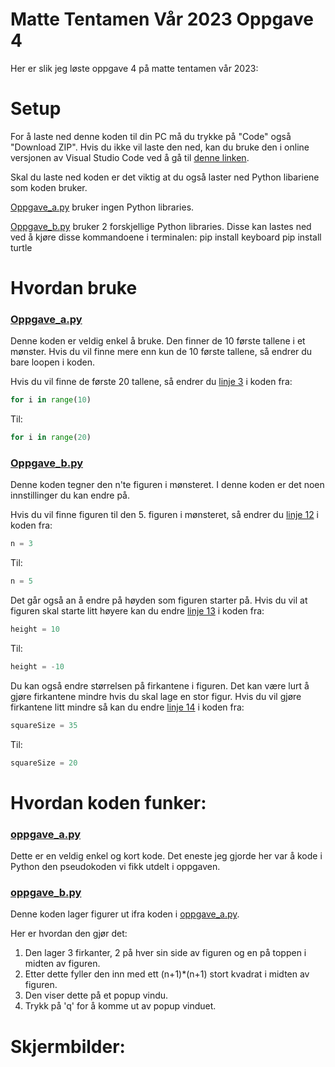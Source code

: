 # Matte Tentamen Vår 2023 Oppgave 4
Her er slik jeg løste oppgave 4 på matte tentamen vår 2023:

# Setup
For å laste ned denne koden til din PC må du trykke på "Code" også "Download ZIP".
Hvis du ikke vil laste den ned, kan du bruke den i online versjonen av Visual Studio Code ved å gå til [denne linken](https://github.dev/HermanErKu/tentamen_oppgave4).

Skal du laste ned koden er det viktig at du også laster ned Python libariene som koden bruker.

[Oppgave_a.py](https://github.com/HermanErKu/tentamen_oppgave4/blob/main/oppgave_a.py) bruker ingen Python libraries.

[Oppgave_b.py](https://github.com/HermanErKu/tentamen_oppgave4/blob/main/oppgave_b.py) bruker 2 forskjellige Python libraries.
Disse kan lastes ned ved å kjøre disse kommandoene i terminalen:
pip install keyboard
pip install turtle


# Hvordan bruke
### [Oppgave_a.py](https://github.com/HermanErKu/tentamen_oppgave4/blob/main/oppgave_a.py)
Denne koden er veldig enkel å bruke. Den finner de 10 første tallene i et mønster.
Hvis du vil finne mere enn kun de 10 første tallene, så endrer du bare loopen i koden.

Hvis du vil finne de første 20 tallene, så endrer du [linje 3](https://github.com/HermanErKu/tentamen_oppgave4/blob/cd576652e32e32c90af51d5822927572363c4640/oppgave_a.py#L3) i koden fra:
``` python
for i in range(10)
```
Til: 
``` python
for i in range(20)
```


### [Oppgave_b.py](https://github.com/HermanErKu/tentamen_oppgave4/blob/main/oppgave_b.py)
Denne koden tegner den n'te figuren i mønsteret. I denne koden er det noen innstillinger du kan endre på.

Hvis du vil finne figuren til den 5. figuren i mønsteret, så endrer du [linje 12](https://github.com/HermanErKu/tentamen_oppgave4/blob/cd576652e32e32c90af51d5822927572363c4640/oppgave_b.py#L12) i koden fra: 
``` python
n = 3
``` 
Til: 
``` python
n = 5
```


Det går også an å endre på høyden som figuren starter på.
Hvis du vil at figuren skal starte litt høyere kan du endre [linje 13](https://github.com/HermanErKu/tentamen_oppgave4/blob/cd576652e32e32c90af51d5822927572363c4640/oppgave_b.py#L13) i koden fra: 
``` python
height = 10
``` 
Til: 
``` python
height = -10
```


Du kan også endre størrelsen på firkantene i figuren. Det kan være lurt å gjøre firkantene mindre hvis du skal lage en stor figur.
Hvis du vil gjøre firkantene litt mindre så kan du endre [linje 14](https://github.com/HermanErKu/tentamen_oppgave4/blob/cd576652e32e32c90af51d5822927572363c4640/oppgave_b.py#L14) i koden fra: 
``` python
squareSize = 35
``` 
Til: 
``` python
squareSize = 20
```


# Hvordan koden funker:
### [oppgave_a.py](https://github.com/HermanErKu/tentamen_oppgave4/blob/main/oppgave_a.py)
Dette er en veldig enkel og kort kode. Det eneste jeg gjorde her var å kode i Python den pseudokoden vi fikk utdelt i oppgaven.

### [oppgave_b.py](https://github.com/HermanErKu/tentamen_oppgave4/blob/main/oppgave_b.py)
Denne koden lager figurer ut ifra koden i [oppgave_a.py](https://github.com/HermanErKu/tentamen_oppgave4/blob/main/oppgave_a.py).

Her er hvordan den gjør det:
1. Den lager 3 firkanter, 2 på hver sin side av figuren og en på toppen i midten av figuren.
2. Etter dette fyller den inn med ett (n+1)*(n+1) stort kvadrat i midten av figuren.
3. Den viser dette på et popup vindu.
4. Trykk på 'q' for å komme ut av popup vinduet.

# Skjermbilder:
